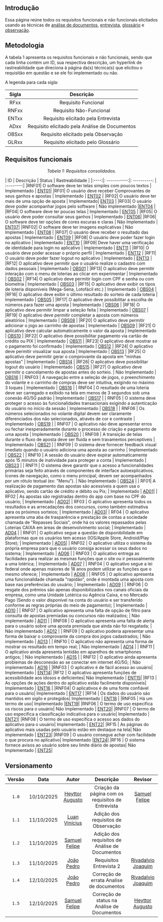 ## Introdução
Essa página reúne todos os requisitos funcionais e não funcionais elicitados usando as técnicas de [análise de documentos](Técnicas/Análise%20de%20Documentos.md), [entrevista](Técnicas/Entrevista.md), [glossário](Técnicas/Glossário.md) e [observação](Técnicas/Observação.md).

## Metodologia 
A tabela 1 apresenta os requisitos funcionais e não funcionais, sendo que cada linha contém um ID, sua respectiva descrição, um hyperlink de rastreabilidade que direciona à página da(s) técnica(s) que elicitou o requisitão em questão e se ele foi implementado ou não.

A legenda para cada sigla:

| Sigla  | Descrição | 
| :-----------: | :----------: |
| RFxx | Requisito Funcional |
| RNFxx | Requisito Não-Funcional | 
| ENTxx | Requisito elicitado pela Entrevista | 
| ADxx | Requisito elicitado pela Análise de Documentos |
| OBSxx| Requisito elicitado pela Observação  | 
| GLRxx | Requisito elicitado pelo Glossário |

## Requisitos funcionais 

*<p style="text-align: center;">Tabela 1: Requisitos consolidados.</p>*

| ID | Descrição | Status | Rastreabilidade | 
|:----:|: -----------:|: ----------: | :--------:|
|RNF01| O software deve ter telas simples com poucos textos | Implementado | [ENT01](./Técnicas/Entrevista.md/#pela-entrevista-1-foi-identificado)| 
|RF01|  O usuário deve receber Comprovantes de seus ganhos e apostas | Implementado | [ENT02](./Técnicas/Entrevista.md/#pela-entrevista-1-foi-identificado) |
|RF02|  O usuário deve ter mais de uma opção de aposta | Implementado| [ENT03](./Técnicas/Entrevista.md/#pela-entrevista-1-foi-identificado) | 
|RF03|  O usuário deve poder acompanhar jogos pelo software | Não implementado |[ENT04](./Técnicas/Entrevista.md/#pela-entrevista-1-foi-identificado) | 
|RF04|  O software deve ter poucas telas | Implementado | [ENT05](./Técnicas/Entrevista.md/#pela-entrevista-1-foi-identificado) | 
|RF05|  O usuário deve poder consultar seus ganhos | Implementado | [ENT06](./Técnicas/Entrevista.md/#pela-entrevista-1-foi-identificado)| 
|RF06|  O software deve ter opções de cores escuras e claras | Não Implementado | [ENT07](./Técnicas/Entrevista.md/#pela-entrevista-1-foi-identificado)| 
|RNF02|  O software deve ter imagens explicativas | Não Implementado | [ENT08](./Técnicas/Entrevista.md/#pela-entrevista-1-foi-identificado) | 
|RF07|  O usuário deve receber o resultado das apostas | Implementado | [ENT09](./Técnicas/Entrevista.md/#pela-entrevista-1-foi-identificado) | 
|RF08| O usuário deve poder fazer login no aplicativo | Implementado | [ENT10](./Técnicas/Entrevista.md/#pela-entrevista-1-foi-identificado) | 
|RF09| Deve haver uma verificação de identidade para login no aplicativo | Implementado | [ENT11](./Técnicas/Entrevista.md/#pela-entrevista-1-foi-identificado) | 
|RF10| O usuário deve poder acessar o próprio perfil | Implementado | [ENT12](./Técnicas/Entrevista.md/#pela-entrevista-1-foi-identificado) | 
|RF11| O usuário deve poder fazer logout no aplicativo | Implementado | [ENT13](./Técnicas/Entrevista.md/#pela-entrevista-1-foi-identificado) | 
|RF12| O aplicativo deve permitir que o usuário realize o cadastro com dados pessoais | Implementado | [OBS01](./Técnicas/Observação.md/#requisitos-funcionais) |
|RF13| O aplicativo deve permitir interação com o menu de loterias ao clicar em experimentar | Implementado | [OBS02](./Técnicas/Observação.md/#requisitos-funcionais) |
|RF14| O aplicativo deve permitir login com CPF e senha ou com biometria | Implementado | [OBS03](./Técnicas/Observação.md/#requisitos-funcionais) |
|RF15| O aplicativo deve exibir os tipos de loteria disponíveis (Mega-Sena, Lotofácil etc.) | Implementado | [OBS04](./Técnicas/Observação.md/#requisitos-funcionais) |
|RF16| O aplicativo deve exibir o último resultado do sorteio de cada loteria | Implementado | [OBS05](./Técnicas/Observação.md/#requisitos-funcionais) |
|RF17| O aplicativo deve possibilitar a escolha de números para fazer uma aposta | Implementado | [OBS06](./Técnicas/Observação.md/#requisitos-funcionais) |
|RF18| O aplicativo deve permitir limpar a seleção feita | Implementado | [OBS07](./Técnicas/Observação.md/#requisitos-funcionais) |
|RF19| O aplicativo deve permitir completar a aposta com números aleatórios | Implementado | [OBS08](./Técnicas/Observação.md/#requisitos-funcionais) |
|RF20| O aplicativo deve permitir adicionar o jogo ao carrinho de apostas | Implementado | [OBS09](./Técnicas/Observação.md/#requisitos-funcionais) |
|RF21| O aplicativo deve calcular automaticamente o valor da aposta | Implementado | [OBS10](./Técnicas/Observação.md/#requisitos-funcionais) |
|RF22| O aplicativo deve possibilitar pagamento via cartão de crédito ou PIX | Implementado | [OBS11](./Técnicas/Observação.md/#requisitos-funcionais) |
|RF23| O aplicativo deve mostrar se o pagamento foi confirmado | Implementado | [OBS12](./Técnicas/Observação.md/#requisitos-funcionais) |
|RF24| O aplicativo deve permitir visualizar sua aposta | Implementado | [OBS13](./Técnicas/Observação.md/#requisitos-funcionais) |
|RF25| O aplicativo deve permitir gerar o comprovante da aposta em "minhas apostas" | Implementado | [OBS14](./Técnicas/Observação.md/#requisitos-funcionais) |
|RF26| O aplicativo deve possibilitar logout do usuário | Implementado | [OBS15](./Técnicas/Observação.md/#requisitos-funcionais) |
|RF27| O aplicativo deve permitir o cancelamento de apostas antes do sorteio. | Não Implementado | [OBS16](./Técnicas/Observação.md/#requisitos-funcionais) |
| RNF03 | A navegação entre a seleção de jogos, o preenchimento do volante e o carrinho de compras deve ser intuitiva, exigindo no máximo 3 toques | Implementado | [OBS16](./Técnicas/Observação.md/#requisitos-não-funcionais) |
| RNF04 | O resultado de uma loteria deve ser carregado e exibido na tela em menos de 3 segundos sob uma conexão 4G/5G padrão | Implementado | [OBS17](./Técnicas/Observação.md/#requisitos-não-funcionais) |
| RNF05 | O sistema deve proteger o acesso às funcionalidades transacionais exigindo a autenticação do usuário no início da sessão | Implementado | [OBS18](./Técnicas/Observação.md/#requisitos-não-funcionais) |
| RNF06 | Os números selecionados no volante digital devem ser claramente diferenciados dos não selecionados, através de cor e contraste | Implementado | [OBS19](./Técnicas/Observação.md/#requisitos-não-funcionais) |
| RNF07 | O aplicativo não deve apresentar erros ou fechar inesperadamente durante o processo de criação e pagamento de uma aposta | Implementado | [OBS20](./Técnicas/Observação.md/#requisitos-não-funcionais) |
| RNF08 | A transição de telas durante o fluxo de aposta deve ser fluida e sem travamentos perceptíveis | Implementado | [OBS21](./Técnicas/Observação.md/#requisitos-não-funcionais) |
| RNF09 | O sistema deve fornecer feedback visual imediato quando o usuário adiciona uma aposta ao carrinho | Implementado | [OBS22](./Técnicas/Observação.md/#requisitos-não-funcionais) |
| RNF10 | A sessão do usuário deve expirar automaticamente após 15 minutos de inatividade para proteger a conta | Implementado | [OBS23](./Técnicas/Observação.md/#requisitos-não-funcionais) |
| RNF11 | O sistema deve garantir que o acesso a funcionalidades primárias seja feito através de componentes de interface autoexplicativos. Ícones de navegação, como o menu principal, devem ser acompanhados por um rótulo textual (ex: "Menu"). | Não Implementado | [OBS24](./Técnicas/Observação.md/#requisitos-não-funcionais) |
| RF01| A realização de pagamento das apostas são acessíveis a quem usa o aplicativo, sendo cartão de crédito e débito ou Pix; | Implementado | [AD01](./Técnicas/Análise%20de%20Documentos.md/#requisitos-não-funcionais)|
| RF02 | As apostas são registradas dentro do app com base no CPF do usuário; | Implementado | [AD02](./Técnicas/Análise%20de%20Documentos.md/#requisitos-não-funcionais)|
| RF03 | O aplicativo apresenta todos os resultados e as arrecadações dos concursos, como também estimativa para os próximos sorteios; | Implementado | [AD03](./Técnicas/Análise%20de%20Documentos.md/#requisitos-não-funcionais)|
| RF04 | O aplicativo apresenta uma aba de trasparência e prestação de contas a sociedade chamada de "Repasses Sociais", onde há os valores repassados pelas Loterias CAIXA em àreas de desenvolvimento social; | Implementado | [AD04](./Técnicas/Análise%20de%20Documentos.md/#requisitos-não-funcionais) |
| RNF01 | O aplicativo segue a questão de disponibilidade em plataformas que os usuários tem acesso (IOS/Apple Store, Android/Play Store); | Implementado | [AD05](./Técnicas/Análise%20de%20Documentos.md/#requisitos-não-funcionais)|
| RNF02 | O aplicativo utiliza o sistema da própria empresa para que o usuário consiga acessar os seus dados no sistema; | Implementado | [AD06](./Técnicas/Análise%20de%20Documentos.md/#requisitos-não-funcionais) |
| RNF03 | O aplicativo entrega as facilidades para realizar as mesmas funções que o site ou ir pessoalmente a uma lotérica; | Implementado | [AD07](./Técnicas/Análise%20de%20Documentos.md/#requisitos-não-funcionais) |
| RNF04 | O aplicativo segue a lei federal onde apenas maiores de 18 anos podem utilizar as funções que o mesmo oferece; | Implementado | [AD08](./Técnicas/Análise%20de%20Documentos.md/#requisitos-não-funcionais) |
| RNF05 | O aplicativo apresenta uma funcionalidade chamada "rapidão", onde é montada uma aposta com base nas preferências do usuário; | Implementado | [AD09](./Técnicas/Análise%20de%20Documentos.md/#requisitos-não-funcionais) |
| RNF06 | O resgate dos prêmios são apenas disponibilizados nos canais oficiais da empresa, como uma Unidade Lotérica ou Agência Caixa, e no Mercado Pago (Sendo o valor disponível na conta do usuário e ser transferido conforme as regras próprias do meio de pagamento); | Implementado | [AD10](./Técnicas/Análise%20de%20Documentos.md/#requisitos-não-funcionais) |
| RNF07 | O aplicativo apresenta uma falta de opção de filtro para consulta de apostas premiadas ou concursos não realizados; | Não implementado | [AD11](./Técnicas/Análise%20de%20Documentos.md/#requisitos-não-funcionais) |
| RNF08 | O aplicativo apresenta uma falta de alerta para o usuário sobre uma aposta premiada que ainda não foi resgatada; | Não implementado | [AD12](./Técnicas/Análise%20de%20Documentos.md/#requisitos-não-funcionais) |
| RNF09 | O aplicativo poderia apresentar uma forma de baixar o comprovante da compra dos jogos cadastrados; | Não implementado | [AD13](./Técnicas/Análise%20de%20Documentos.md/#requisitos-não-funcionais) |
| RNF10 | O aplicativo não apresenta uma forma de mostrar os resultado em tempo real; | Não implementado | [AD14](./Técnicas/Análise%20de%20Documentos.md/#requisitos-não-funcionais) |
| RNF11 | O aplicativo ainda apresenta lentidão em aparelhos de smartphones antigos; | Não implementado | [AD15](./Técnicas/Análise%20de%20Documentos.md/#requisitos-não-funcionais) |
| RNF12 | O aplicativo ainda apresenta problemas de desconexão ao se conectar em internet 4G/5G; | Não implementado | [AD16](./Técnicas/Análise%20de%20Documentos.md/#requisitos-não-funcionais) |
|RNF03 | O aplicativo é de fácil acesso ao usuário| Implementado | [ENT14](./Técnicas/Entrevista.md/#pela-entrevista-2-foi-identificado)|
|RF12 | O aplicativo apresenta funções de acessibilidade aos idosos e deficientes| Não Implementado | [ENT15](./Técnicas/Entrevista.md/#pela-entrevista-2-foi-identificado)|
|RF13 | As opções de ações dentro do aplicativo estão facilmente disponíveis| Implementado | [ENT16](./Técnicas/Entrevista.md/#pela-entrevista-2-foi-identificado) |
|RNF04| O aplicativos é de uma fonte confiável para o usuário| Implementado | [ENT17](./Técnicas/Entrevista.md/#pela-entrevista-2-foi-identificado) |
|RF14 | Os dados do usuário são mantidos em sigilo e protegidos| Implementado | [ENT18](./Técnicas/Entrevista.md/#pela-entrevista-2-foi-identificado) |
|RNF05 | Há um termo de uso| Implementado |[ENT19](./Técnicas/Entrevista.md/#pela-entrevista-2-foi-identificado)|
|RNF06 | O termo de uso especifica os riscos para o usuário| Não Implementado | [ENT20](./Técnicas/Entrevista.md/#pela-entrevista-2-foi-identificado)|
|RNF07 | O termo de uso especifica a classificação indicativa para o usuário| Implementado | [ENT21](./Técnicas/Entrevista.md/#pela-entrevista-2-foi-identificado)|
|RNF08 | O termo de uso especifica o acesso aos dados do aplicativo para o usuário| Implementado | [ENT22](./Técnicas/Entrevista.md/#pela-entrevista-2-foi-identificado)|
|RF15 | As páginas do aplicativo mais usadas pelo usuário estão em destaque na tela| Não implementado | [ENT23](./Técnicas/Entrevista.md/#pela-entrevista-2-foi-identificado)|
|RNF09 | O usuário consegue achar com facilidade o que procura no aplicativo| Implementado |[ENT24](./Técnicas/Entrevista.md/#pela-entrevista-2-foi-identificado)|
|RF16 | O sistema fornece avisos ao usuário sobre seu limite diário de apostas| Não Implementado | [ENT25](./Técnicas/Entrevista.md/#pela-entrevista-2-foi-identificado)|


## Versionamento 

| Versão | Data       | Autor               | Descrição                                    | Revisor |
|:--------:|:------------:|:---------------------:|:----------------------------------------------:|:---------:|
| ``1.0``    | 10/10/2025 | [Heyttor Augusto](https://github.com/H3ytt0r62)   | Criação da página com os requisitos de Entrevista | [Samuel Felipe](https://github.com/TerminaKng05) |
| ``1.1``     | 11/10/2025 | [Luan Vinícius](https://github.com/luannvi)    | Adição dos requisitos de Observação | |
| ``1.2``     | 11/10/2025 | [Samuel Felipe]() | Adição dos requisitos de Análise de Documentos |  |
| ``1.3``    | 11/10/2025 |  [João Pedro](https://github.com/Jadequilin) | Requisitos Entrevista 2| [Rivadalvio Joaquim](https://github.com/RivaFilho)
| ``1.4``    | 12/10/2025 |  [João Pedro](https://github.com/Jadequilin) | Correção de errata Analise de documentos | [Rivadalvio Joaquim](https://github.com/RivaFilho)
| ``1.5`` | 12/10/2025 | [Samuel Felipe](https://github.com/TerminaKng05) | Correção de status na Análise de Documentos | [Heyttor Augusto](https://github.com/H3ytt0r62) |